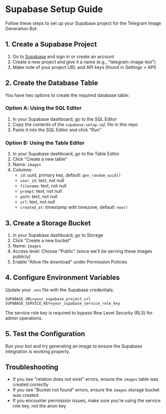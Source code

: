 # Supabase Setup Guide

Follow these steps to set up your Supabase project for the Telegram Image Generation Bot:

## 1. Create a Supabase Project

1. Go to [Supabase](https://supabase.com) and sign in or create an account
2. Create a new project and give it a name (e.g., "telegram-image-bot")
3. Make note of your project URL and API keys (found in Settings > API)

## 2. Create the Database Table

You have two options to create the required database table:

### Option A: Using the SQL Editor

1. In your Supabase dashboard, go to the SQL Editor
2. Copy the contents of the `supabase-setup.sql` file in this repo
3. Paste it into the SQL Editor and click "Run"

### Option B: Using the Table Editor

1. In your Supabase dashboard, go to the Table Editor
2. Click "Create a new table"
3. Name: `images`
4. Columns:
   - `id`: uuid, primary key, default: `gen_random_uuid()`
   - `user_id`: text, not null
   - `filename`: text, not null
   - `prompt`: text, not null
   - `path`: text, not null
   - `url`: text, not null
   - `created_at`: timestamp with timezone, default: `now()`

## 3. Create a Storage Bucket

1. In your Supabase dashboard, go to Storage
2. Click "Create a new bucket"
3. Name: `images`
4. Access level: Choose "Public" (since we'll be serving these images publicly)
5. Enable "Allow file download" under Permission Policies

## 4. Configure Environment Variables

Update your `.env` file with the Supabase credentials:

```
SUPABASE_URL=your_supabase_project_url
SUPABASE_SERVICE_KEY=your_supabase_service_role_key
```

The service role key is required to bypass Row Level Security (RLS) for admin operations.

## 5. Test the Configuration

Run your bot and try generating an image to ensure the Supabase integration is working properly.

## Troubleshooting

- If you see "relation does not exist" errors, ensure the `images` table was created correctly
- If you see "Bucket not found" errors, ensure the `images` storage bucket was created
- If you encounter permission issues, make sure you're using the service role key, not the anon key 